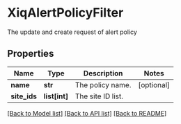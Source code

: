 # XiqAlertPolicyFilter

The update and create request of alert policy
## Properties
Name | Type | Description | Notes
------------ | ------------- | ------------- | -------------
**name** | **str** | The policy name. | [optional] 
**site_ids** | **list[int]** | The site ID list. | 

[[Back to Model list]](../README.md#documentation-for-models) [[Back to API list]](../README.md#documentation-for-api-endpoints) [[Back to README]](../README.md)


